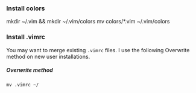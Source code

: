 ### Install colors
mkdir ~/.vim && mkdir ~/.vim/colors
mv colors/*.vim ~/.vim/colors

### Install .vimrc
You may want to merge existing `.vimrc` files. I use the following Overwrite method on new user installations.

##### Overwrite method
```mv .vimrc ~/```
